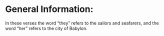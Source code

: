 # General Information:

In these verses the word “they” refers to the sailors and seafarers, and the word “her” refers to the city of Babylon.